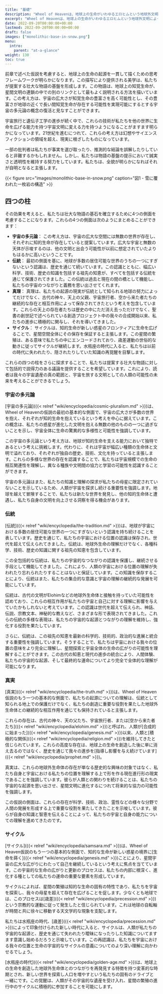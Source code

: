 ```yaml
---
title: "基礎"
description: "Wheel of Heavenは、地球上の生命がいわゆるエロヒムという地球外文明によって知的に設計されたという仮説を探求する知識ベースです。"
excerpt: "Wheel of Heavenは、地球上の生命がいわゆるエロヒムという地球外文明によって知的に設計されたという仮説を探求する知識ベースです。"
date: 2022-09-20T00:00:00+00:00
lastmod: 2022-09-20T00:00:00+00:00
draft: false
images: ["monolithic-base-in-snow.png"]
menu:
  intro:
    parent: "at-a-glance"
weight: 130
toc: true
---
```


前章で述べた仮説を考慮すると、地球上の生命の起源を一貫して描くための思考フレームワークが明らかになります。この描写により提供される美学は、私たちが提案する壮大な物語の基盤を形成します。この物語は、地球上の知覚生命が、星間文明の連鎖の中での別のリンクとして最もよく説明される方法を描いています。この考え方は、宇宙の広大さが知覚生命の豊富さを高く可能性とし、その豊富さが地球の近くで長い間知覚生命が存在する可能性を実現可能にするとする宇宙の多元論の概念の復活と見なすことができます。

宇宙旅行と遺伝子工学の進歩が続く中で、これらの技術が私たちを他の世界に生命を広げる能力を持つ宇宙文明に変える力を持つようになることがますます明らかになっています。21世紀を進むにつれて、これらの考え方は幻想やサイエンスフィクションの領域を超え、現実に根ざしたものになっています。

一部の批判者は私たちが事実を選び取ったり、推測的な結論を誤解したりしていると非難するかもしれません。しかし、私たちは物語の基盤の提示において誠実さと透明性を維持する努力をしています。私たちは、全貌が明らかになればそれが自明となると主張します。

{{< figure src="images/monolithic-base-in-snow.png" caption="図1 - 雪に覆われた一枚岩の構造" >}}

## 四つの柱

その効果を考えると、私たちは壮大な物語の基石を確立するために4つの側面を考慮することになります。これらの4つの側面は次のようにまとめることができます：

- **宇宙の多元論**： この考え方は、宇宙の広大な空間には無数の世界が存在し、それぞれに知的生命が存在していると提案しています。広大な宇宙と無数の天体が示唆するのは、他の文明と出会う可能性が以前に想定されていたよりもはるかに高いということです。
- **伝統**： 最初の側面を基に、地球が多数の居住可能な世界のうちの一つにすぎないという認識は、歴史を通じて続いています。この認識とともに、幅広い科学、技術、歴史の知識を包括する祖先の知恵が、すべてを包括する伝統を通じて保護されてきました。この伝統は過去と現在の間の橋として機能し、私たちの宇宙のつながりと義務を思い出させてくれます。
- **真理**： 真理は、私たちの起源の現実が伝統として知られる地球の努力によってだけでなく、古代の神々、天上の父親、宇宙旅行者、空から来た者たちの継続的な存在と相互作用によって保存されてきたという考えを包含しています。これらの天上の存在者たちは歴史の中にただ消え去っただけでなく、聖書の創世記で述べられている創造プロジェクト中の我々の合成開始以来、私たちの進歩に積極的に関与し、それを導いてきました。
- **サイクル**： サイクルは、知的生命が新しい惑星のフロンティアに生命を広げることで、星間空間全体にその保存を保証すると主張します。この星間の繁殖は、ある意味で私たちの中にエンコードされており、歳差運動の世俗的な動きに従ってサイクルが継続します。水瓶座の時代に入ると、私たちは以前の時代に失われたり、隠されたりしていた知識の再覚醒を目撃します。

これらの四つの柱をさらに探求することで、私たちは提案する壮大な物語に対して包括的で説得力のある議論を提供することを希望しています。これにより、読者は我々の宇宙遺産の真の範囲と、宇宙を旅する文明としての人類の可能性の未来を考えることができるでしょう。

### 宇宙の多元論

[宇宙の多元論]({{< relref "wiki/encyclopedia/cosmic-pluralism.md" >}})は、Wheel of Heavenの仮説の最初の基本的な側面で、宇宙の広大さが多数の世界を抱え、それぞれが知的生命を抱えているという考えを中心に据えています。この概念は、私たちの惑星が進化した文明を抱える無数の他のものの一つに過ぎないことを示し、宇宙全体に生命の驚異的な多様性と可能性を強調しています。

この宇宙の多元論という考え方は、地球が知的生命を支える能力において独特であるという考えに挑戦します。代わりに、それは宇宙が幅広い種類の生命体と文明で溢れており、それぞれが独自の歴史、技術、文化を持っていると主張します。これらの多様な世界の存在を認識することで、私たちは宇宙規模での生命の相互関連性を理解し、異なる種族や文明間の協力と学習の可能性を認識することができます。

宇宙の多元論はまた、私たちの知識と理解の探求が私たちの母星に限定されていないことを示しているため、人類が宇宙を探求し続ける重要性を強調します。地球を越えて冒険することで、私たちは新たな世界を発見し、他の知的生命体と遭遇し、私たち自身の文明を向上させる洞察を得る機会があります。

### 伝統

[伝統]({{< relref "wiki/encyclopedia/the-tradition.md" >}})は、地球が宇宙における多数の居住可能な世界の一つにすぎないという認識を持ち続けることを表しています。歴史を通じて、私たちの宇宙における位置の認識は保存され、世代を超えて伝えられてきました。伝統は、地球外生命の理解だけでなく、各種科学、技術、歴史の知識に関する祖先の知恵を包含しています。

この全包括的な伝統は、私たちの宇宙的なつながりの認識を保護し、継続させる手段として機能してきました。これにより、人類の宇宙における位置の理解が失われたり忘れられたりすることはないと保証しています。この知識を保存することにより、伝統はまた、私たちの集合的な意識と宇宙の理解の継続的な発展を可能にしています。

伝統は、古代の文明がElohimなどの地球外生命体と接触を持っていた可能性を認めており、これらの相互作用が私たちの宇宙と自己に対する理解に影響を与えていたかもしれないと考えています。この認識は世代を超えて伝えられ、神話、伝説、宗教文本、神秘的な教えなど、さまざまな形で表現されてきました。これらの伝統の多様な表現は、私たちの宇宙的な起源とつながりの理解を維持し、強化する役割を果たしています。

さらに、伝統は、この祖先の知恵を最新の科学的、技術的、政治的な進展と統合する重要性を強調しています。そうすることで、私たちは宇宙における我々の位置の意味をより完全に理解し、星間探索と宇宙全体の生命の広がりの可能性を理解することができます。この古代の知恵と現代の進歩の統合により、人間体験、私たちの宇宙的な起源、そして最終的な運命についてより完全で全体的な理解が可能になります。

### 真実

[真実]({{< relref "wiki/encyclopedia/the-truth.md" >}})は、Wheel of Heaven仮説のもう一つの基本的な側面で、私たちの起源についての理解は、伝統として知られる地上での保護だけでなく、私たちの創造に重要な役割を果たした地球外生命体との継続的な相互作用を通じても保持されていると主張します。

これらの存在は、古代の神々、天の父たち、宇宙旅行者、または[空から来た者たち]({{< relref "wiki/encyclopedia/elohim.md" >}})と呼ばれ、人類が[合成的に始まった]({{< relref "wiki/encyclopedia/genesis.md" >}})以来、人類と[積極的な関係]({{< relref "wiki/encyclopedia/religion.md" >}})を維持してきたと信じられています。これらの高度な存在は、地球上の生命を創造した後に単に消え去るのではなく、歴史を通じて我々の進歩を[指導し影響を与え続けています]({{< relref "wiki/encyclopedia/prophet.md" >}})。

真実は、これらの地球外生命体の存在が単なる歴史的な興味の対象ではなく、私たち自身と宇宙における私たちの位置を理解する上で形を作る現在進行形の現実であることを強調しています。彼らが人類との関わりを続けることは、私たちの宇宙的な起源を思い出させ、星間文明に進化するにつれて将来的な協力の可能性を強調します。

この仮説の側面は、これらの存在が科学、技術、政治、霊性などの様々な分野で人間の発展を形成する上で重要な役割を果たしてきたことを示唆しています。彼らが自身の知識と智恵を伝えることによって、私たちの宇宙と自身の能力についての理解を進めてきたのです。

### サイクル

[サイクル]({{< relref "wiki/encyclopedia/samsara.md" >}})は、Wheel of Heaven仮説のもう一つの基本的な側面で、知的な生命が新しい惑星の境界に[生命を蒔く]({{< relref "wiki/encyclopedia/genesis.md" >}})ことにより、星間宇宙の広大な広がりにわたって自己を継続しているという考えに焦点を当てています。この宇宙的な生命の広がりと更新のプロセスは、私たちの内部に根深く、進化する種としての私たちの運命の重要な要素を形成しています。

サイクルによれば、星間の繁殖は知的な生命の固有の特性であり、私たちを宇宙を探索し、我々の母星を超えて存在を広げることを促します。少なくとも地球では、このプロセスは[歳差]({{< relref "wiki/encyclopedia/precession.md" >}})という宗教的な運動に従って発生したと信じられています。これは地球の自転軸が時間と共に徐々に移動する天文学的な現象を支配します。

私たちは水瓶座の時代、[歳差]({{< relref "wiki/encyclopedia/precession.md"  >}})によって印象付けられた新しい時代に入ると、サイクルは、人類が私たちの宇宙的な起源と、歴史を通じて失われたり曖昧になったりした知識についてますます意識し始めるだろうと示唆しています。この再認識は、私たちを宇宙における我々の位置と生命の宇宙的なサイクルの意義についてのより深い理解に向かわせるでしょう。

[水瓶座の時代]({{< relref "wiki/encyclopedia/golden-age.md" >}})は、地球上の生命を創造した地球外生命体とのつながりを再発見する特徴を持つ変革的な時期とされ、新しい世界を探索し人口を増やすという私たちの固有のドライブと一緒にです。この覚醒は、人類がその宇宙的な遺産を受け入れ、星間の繁殖の進行中のサイクルに積極的に参加することを可能にします。
